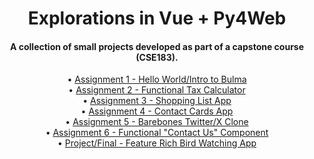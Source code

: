 
<h1 align="center">
  Explorations in Vue + Py4Web
</h1>

<h4 align="center">A collection of small projects developed as part of a capstone course (CSE183).</h4>

<p align="center">

</p>

<p align="center">
   • <a href="https://github.com/Fryles/Vue-Py4Web/tree/main/assignment1">Assignment 1 - Hello World/Intro to Bulma</a><br>
   • <a href="https://github.com/Fryles/Vue-Py4Web/tree/main/assignment2">Assignment 2 - Functional Tax Calculator</a><br>
   • <a href="https://github.com/Fryles/Vue-Py4Web/tree/main/assignment3">Assignment 3 - Shopping List App</a><br>
   • <a href="https://github.com/Fryles/Vue-Py4Web/tree/main/assignment4">Assignment 4 - Contact Cards App</a><br>
   • <a href="https://github.com/Fryles/Vue-Py4Web/tree/main/assignment5">Assignment 5 - Barebones Twitter/X Clone</a><br>
   • <a href="https://github.com/Fryles/Vue-Py4Web/tree/main/assignment6">Assignment 6 - Functional "Contact Us" Component</a><br>
   • <a href="https://github.com/Fryles/Vue-Py4Web/tree/main/project">Project/Final - Feature Rich Bird Watching App</a><br>
</p>

